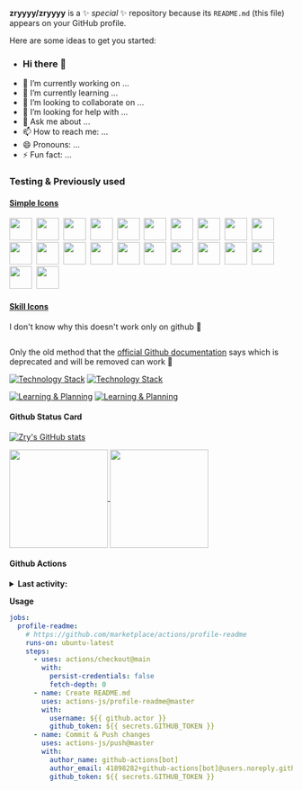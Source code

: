 **zryyyy/zryyyy** is a ✨ _special_ ✨ repository because its `README.md` (this file) appears on your GitHub profile.

Here are some ideas to get you started:

- ### Hi there 👋
- 🔭 I’m currently working on ...
- 🌱 I’m currently learning ...
- 👯 I’m looking to collaborate on ...
- 🤔 I’m looking for help with ...
- 💬 Ask me about ...
- 📫 How to reach me: ...
- 😄 Pronouns: ...
- ⚡ Fun fact: ...

### Testing & Previously used

#### [Simple Icons](https://simpleicons.org)

<div>
  <img height="40" width="40" src="https://cdn.simpleicons.org/vuedotjs/4FC08D" />&nbsp;
  <img height="40" width="40" src="https://cdn.simpleicons.org/react/61DAFB" />&nbsp;
  <img height="40" width="40" src="https://cdn.simpleicons.org/tailwindcss/06B6D4" />&nbsp;
  <img height="40" width="40" src="https://cdn.simpleicons.org/unocss/333333" />&nbsp;
  <img height="40" width="40" src="https://cdn.simpleicons.org/typescript/3178C6" />&nbsp;
  <img height="40" width="40" src="https://cdn.simpleicons.org/githubactions/2088FF" />&nbsp;
  <img height="40" width="40" src="https://cdn.simpleicons.org/tauri/24C8D8" />&nbsp;
  <img height="40" width="40" src="https://cdn.simpleicons.org/vite/646CFF" />&nbsp;
  <img height="40" width="40" src="https://cdn.simpleicons.org/solid/2C4F7C" />&nbsp;
  <img height="40" width="40" src="https://cdn.simpleicons.org/webpack/8DD6F9" />&nbsp;
  <img height="40" width="40" src="https://cdn.simpleicons.org/nuxtdotjs/00DC82" />&nbsp;
  <img height="40" width="40" src="https://cdn.simpleicons.org/nextdotjs" />&nbsp;
  <img height="40" width="40" src="https://cdn.simpleicons.org/svelte/FF3E00" />&nbsp;
  <img height="40" width="40" src="https://cdn.simpleicons.org/astro/BC52EE" />&nbsp;
  <img height="40" width="40" src="https://cdn.simpleicons.org/kotlin/7F52FF" />&nbsp;
  <img height="40" width="40" src="https://cdn.simpleicons.org/nixos/5277C3" />&nbsp;
  <img height="40" width="40" src="https://cdn.simpleicons.org/go/00ADD8" />&nbsp;
  <img height="40" width="40" src="https://cdn.simpleicons.org/kubernetes/326CE5" />&nbsp;
  <img height="40" width="40" src="https://cdn.simpleicons.org/rust" />&nbsp;
  <img height="40" width="40" src="https://cdn.simpleicons.org/graphql/E10098" />&nbsp;
  <img height="40" width="40" src="https://cdn.simpleicons.org/helix/281733" />&nbsp;
  <img height="40" width="40" src="https://cdn.simpleicons.org/hexo/0E83CD" />
</div>



#### [Skill Icons](https://skillicons.dev)

I don't know why this doesn't work only on github 🫠

<picture>
  <source media="(prefers-color-scheme: dark)" srcset="https://skillicons.dev/icons?i=vue,react,tailwind,githubactions,pinia,ts,go&theme=dark">
  <source media="(prefers-color-scheme: light)" srcset="https://skillicons.dev/icons?i=vue,react,tailwind,githubactions,pinia,ts,go&theme=light">
  <img alt="" src="https://skillicons.dev/icons?i=vue,react,tailwind,githubactions,pinia,ts,go&theme=light">
</picture>

Only the old method that the [official Github documentation](https://docs.github.com/zh/get-started/writing-on-github/getting-started-with-writing-and-formatting-on-github/basic-writing-and-formatting-syntax#specifying-the-theme-an-image-is-shown-to) says which is deprecated and will be removed can work 🥲

[![Technology Stack](https://skillicons.dev/icons?i=vue,react,tailwind,githubactions,pinia,ts,go&theme=light)](https://github.com/zryyyy#gh-light-mode-only)
[![Technology Stack](https://skillicons.dev/icons?i=vue,react,tailwind,githubactions,pinia,ts,go&theme=dark)](https://github.com/zryyyy#gh-dark-mode-only)

[![Learning & Planning](https://skillicons.dev/icons?i=astro,nextjs,nuxtjs,rust,kotlin,tauri,nix&theme=light)](https://github.com/zryyyy#gh-light-mode-only)
[![Learning & Planning](https://skillicons.dev/icons?i=astro,nextjs,nuxtjs,rust,kotlin,tauri,nix&theme=dark)](https://github.com/zryyyy#gh-dark-mode-only)


#### Github Status Card
[![Zry's GitHub stats](https://zryyyy-readme-stats.vercel.app/api?username=zryyyy&show_icons=true)](https://github.com/zryyyy)

<a href="https://github.com/zryyyy/github-readme-stats">
  <picture>
    <source
      srcset="https://zryyyy-readme-stats.vercel.app/api?username=zryyyy&count_private=true&show_icons=true&theme=dark&show_owner=true" 
      media="(prefers-color-scheme: dark)" 
    />
    <source
      srcset="https://zryyyy-readme-stats.vercel.app/api?username=zryyyy&count_private=true&show_icons=true&theme=default&show_owner=true" 
      media="(prefers-color-scheme: light), (prefers-color-scheme: no-preference)" 
    />
    <img height=175 align="center" src="https://zryyyy-readme-stats.vercel.app/api?username=zryyyy&count_private=true&show_icons=true&theme=default&show_owner=true" />
  </picture>
  <picture>
    <source
      srcset="https://zryyyy-readme-stats.vercel.app/api/top-langs/?username=zryyyy&theme=dark&layout=compact" 
      media="(prefers-color-scheme: dark)" 
    />
    <source
      srcset="https://zryyyy-readme-stats.vercel.app/api/top-langs/?username=zryyyy&theme=default&layout=compact" 
      media="(prefers-color-scheme: light), (prefers-color-scheme: no-preference)" 
    />
    <img height=175 align="center" src="https://zryyyy-readme-stats.vercel.app/api/top-langs/?username=zryyyy&theme=default&layout=compact" />
  </picture>
</a>

#### Github Actions

<details>
  <summary>
    <b>Last activity:</b>&nbsp;
    <code><!--TIMESTAMP:{"format": "dddd, MMMM Do YYYY, h:mm:ss a", "tz": "Asia/Shanghai"}--></code>
  </summary>
  <br>
  <pre lang="text" class="notranslate">
    <code><!--GITHUB_ACTIVITY:{"rows": 5, "raw": true}--></code>
  </pre>
</details>

**Usage**

```yaml
jobs:
  profile-readme:
    # https://github.com/marketplace/actions/profile-readme
    runs-on: ubuntu-latest
    steps:
      - uses: actions/checkout@main
        with:
          persist-credentials: false
          fetch-depth: 0
      - name: Create README.md
        uses: actions-js/profile-readme@master
        with:
          username: ${{ github.actor }}
          github_token: ${{ secrets.GITHUB_TOKEN }}
      - name: Commit & Push changes
        uses: actions-js/push@master
        with:
          author_name: github-actions[bot]
          author_email: 41898282+github-actions[bot]@users.noreply.github.com
          github_token: ${{ secrets.GITHUB_TOKEN }}
```
